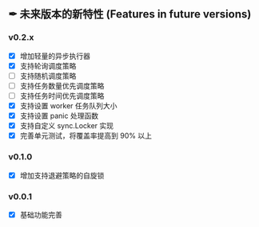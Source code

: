 ## ✒ 未来版本的新特性 (Features in future versions)

### v0.2.x

* [x] 增加轻量的异步执行器
* [x] 支持轮询调度策略
* [ ] 支持随机调度策略
* [ ] 支持任务数量优先调度策略
* [ ] 支持任务时间优先调度策略
* [x] 支持设置 worker 任务队列大小
* [x] 支持设置 panic 处理函数
* [x] 支持自定义 sync.Locker 实现
* [x] 完善单元测试，将覆盖率提高到 90% 以上

### v0.1.0

* [x] 增加支持退避策略的自旋锁

### v0.0.1

* [x] 基础功能完善
